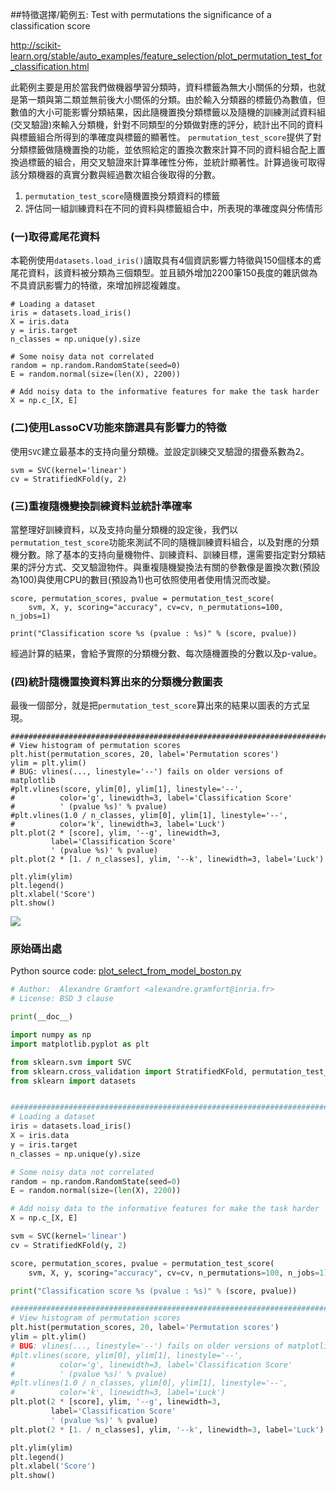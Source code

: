 ##特徵選擇/範例五: Test with permutations the significance of a classification score

http://scikit-learn.org/stable/auto_examples/feature_selection/plot_permutation_test_for_classification.html

此範例主要是用於當我們做機器學習分類時，資料標籤為無大小關係的分類，也就是第一類與第二類並無前後大小關係的分類。由於輸入分類器的標籤仍為數值，但數值的大小可能影響分類結果，因此隨機置換分類標籤以及隨機的訓練測試資料組(交叉驗證)來輸入分類機，針對不同類型的分類做對應的評分，統計出不同的資料與標籤組合所得到的準確度與標籤的顯著性。
`permutation_test_score`提供了對分類標籤做隨機置換的功能，並依照給定的置換次數來計算不同的資料組合配上置換過標籤的組合，用交叉驗證來計算準確性分佈，並統計顯著性。計算過後可取得該分類機器的真實分數與經過數次組合後取得的分數。

1. `permutation_test_score`隨機置換分類資料的標籤
2. 評估同一組訓練資料在不同的資料與標籤組合中，所表現的準確度與分佈情形

### (一)取得鳶尾花資料

本範例使用`datasets.load_iris()`讀取具有4個資訊影響力特徵與150個樣本的鳶尾花資料，該資料被分類為三個類型。並且額外增加2200筆150長度的雜訊做為不具資訊影響力的特徵，來增加辨認複雜度。
```
# Loading a dataset
iris = datasets.load_iris()
X = iris.data
y = iris.target
n_classes = np.unique(y).size

# Some noisy data not correlated
random = np.random.RandomState(seed=0)
E = random.normal(size=(len(X), 2200))

# Add noisy data to the informative features for make the task harder
X = np.c_[X, E]
```

### (二)使用LassoCV功能來篩選具有影響力的特徵
使用`SVC`建立最基本的支持向量分類機。並設定訓練交叉驗證的摺疊系數為2。

```
svm = SVC(kernel='linear')
cv = StratifiedKFold(y, 2)
```

### (三)重複隨機變換訓練資料並統計準確率
當整理好訓練資料，以及支持向量分類機的設定後，我們以`permutation_test_score`功能來測試不同的隨機訓練資料組合，以及對應的分類機分數。除了基本的支持向量機物件、訓練資料、訓練目標，還需要指定對分類結果的評分方式、交叉驗證物件。與重複隨機變換法有關的參數像是置換次數(預設為100)與使用CPU的數目(預設為1)也可依照使用者使用情況而改變。

```
score, permutation_scores, pvalue = permutation_test_score(
    svm, X, y, scoring="accuracy", cv=cv, n_permutations=100, n_jobs=1)

print("Classification score %s (pvalue : %s)" % (score, pvalue))
```

經過計算的結果，會給予實際的分類機分數、每次隨機置換的分數以及p-value。


### (四)統計隨機置換資料算出來的分類機分數圖表

最後一個部分，就是把`permutation_test_score`算出來的結果以圖表的方式呈現。
```
###############################################################################
# View histogram of permutation scores
plt.hist(permutation_scores, 20, label='Permutation scores')
ylim = plt.ylim()
# BUG: vlines(..., linestyle='--') fails on older versions of matplotlib
#plt.vlines(score, ylim[0], ylim[1], linestyle='--',
#          color='g', linewidth=3, label='Classification Score'
#          ' (pvalue %s)' % pvalue)
#plt.vlines(1.0 / n_classes, ylim[0], ylim[1], linestyle='--',
#          color='k', linewidth=3, label='Luck')
plt.plot(2 * [score], ylim, '--g', linewidth=3,
         label='Classification Score'
         ' (pvalue %s)' % pvalue)
plt.plot(2 * [1. / n_classes], ylim, '--k', linewidth=3, label='Luck')

plt.ylim(ylim)
plt.legend()
plt.xlabel('Score')
plt.show()
```
![](http://scikit-learn.org/stable/_images/plot_permutation_test_for_classification_001.png)


### 原始碼出處

Python source code: [plot_select_from_model_boston.py](http://scikit-learn.org/stable/_downloads/plot_permutation_test_for_classification.py)

```Python
# Author:  Alexandre Gramfort <alexandre.gramfort@inria.fr>
# License: BSD 3 clause

print(__doc__)

import numpy as np
import matplotlib.pyplot as plt

from sklearn.svm import SVC
from sklearn.cross_validation import StratifiedKFold, permutation_test_score
from sklearn import datasets


##############################################################################
# Loading a dataset
iris = datasets.load_iris()
X = iris.data
y = iris.target
n_classes = np.unique(y).size

# Some noisy data not correlated
random = np.random.RandomState(seed=0)
E = random.normal(size=(len(X), 2200))

# Add noisy data to the informative features for make the task harder
X = np.c_[X, E]

svm = SVC(kernel='linear')
cv = StratifiedKFold(y, 2)

score, permutation_scores, pvalue = permutation_test_score(
    svm, X, y, scoring="accuracy", cv=cv, n_permutations=100, n_jobs=1)

print("Classification score %s (pvalue : %s)" % (score, pvalue))

###############################################################################
# View histogram of permutation scores
plt.hist(permutation_scores, 20, label='Permutation scores')
ylim = plt.ylim()
# BUG: vlines(..., linestyle='--') fails on older versions of matplotlib
#plt.vlines(score, ylim[0], ylim[1], linestyle='--',
#          color='g', linewidth=3, label='Classification Score'
#          ' (pvalue %s)' % pvalue)
#plt.vlines(1.0 / n_classes, ylim[0], ylim[1], linestyle='--',
#          color='k', linewidth=3, label='Luck')
plt.plot(2 * [score], ylim, '--g', linewidth=3,
         label='Classification Score'
         ' (pvalue %s)' % pvalue)
plt.plot(2 * [1. / n_classes], ylim, '--k', linewidth=3, label='Luck')

plt.ylim(ylim)
plt.legend()
plt.xlabel('Score')
plt.show()
```
